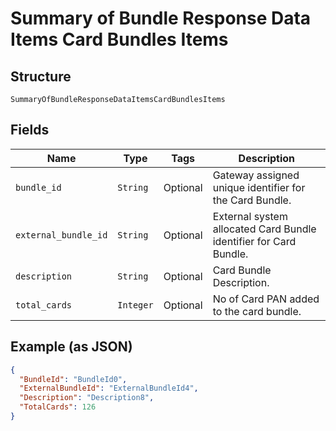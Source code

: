 
# Summary of Bundle Response Data Items Card Bundles Items

## Structure

`SummaryOfBundleResponseDataItemsCardBundlesItems`

## Fields

| Name | Type | Tags | Description |
|  --- | --- | --- | --- |
| `bundle_id` | `String` | Optional | Gateway assigned unique identifier for the Card Bundle. |
| `external_bundle_id` | `String` | Optional | External system allocated Card Bundle identifier for Card Bundle. |
| `description` | `String` | Optional | Card Bundle Description. |
| `total_cards` | `Integer` | Optional | No of Card PAN added to the card bundle. |

## Example (as JSON)

```json
{
  "BundleId": "BundleId0",
  "ExternalBundleId": "ExternalBundleId4",
  "Description": "Description8",
  "TotalCards": 126
}
```

